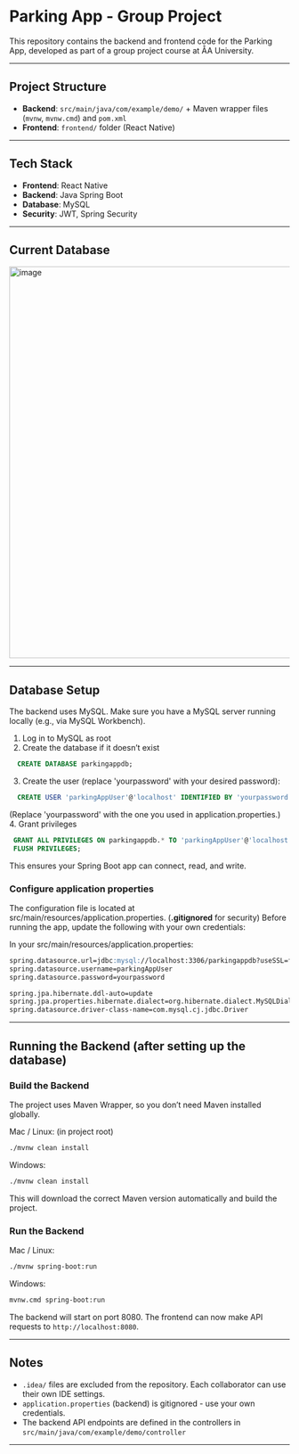 # Parking App - Group Project

 This repository contains the backend and frontend code for the Parking App, developed as part of a group project course at ÅA University.
 
---
## Project Structure
- **Backend**: `src/main/java/com/example/demo/` + Maven wrapper files (`mvnw`, `mvnw.cmd`) and `pom.xml`
- **Frontend**: `frontend/` folder (React Native)

---
## Tech Stack
- **Frontend**: React Native
- **Backend**: Java Spring Boot 
- **Database**: MySQL
- **Security**: JWT, Spring Security

---
## Current Database
<img width="759" height="703" alt="image" src="https://github.com/user-attachments/assets/558ef35b-36e5-4041-aa5e-629c03096d69" />

---
## Database Setup

The backend uses MySQL. Make sure you have a MySQL server running locally (e.g., via MySQL Workbench).

 1. Log in to MySQL as root
 2. Create the database if it doesn’t exist
 ```sql
   CREATE DATABASE parkingappdb;
```
 3. Create the user (replace 'yourpassword' with your desired password):
 ```sql
   CREATE USER 'parkingAppUser'@'localhost' IDENTIFIED BY 'yourpassword';
```
  (Replace 'yourpassword' with the one you used in application.properties.)
 4. Grant privileges
  ```sql
   GRANT ALL PRIVILEGES ON parkingappdb.* TO 'parkingAppUser'@'localhost';
   FLUSH PRIVILEGES;
```
This ensures your Spring Boot app can connect, read, and write.

### Configure application properties
 The configuration file is located at src/main/resources/application.properties. (**.gitignored** for security)
 Before running the app, update the following with your own credentials:

In your src/main/resources/application.properties:
```markdown
spring.datasource.url=jdbc:mysql://localhost:3306/parkingappdb?useSSL=false&allowPublicKeyRetrieval=true&serverTimezone=UTC
spring.datasource.username=parkingAppUser
spring.datasource.password=yourpassword

spring.jpa.hibernate.ddl-auto=update
spring.jpa.properties.hibernate.dialect=org.hibernate.dialect.MySQLDialect
spring.datasource.driver-class-name=com.mysql.cj.jdbc.Driver
```
---
## Running the Backend (after setting up the database)

### Build the Backend
The project uses Maven Wrapper, so you don’t need Maven installed globally.

Mac / Linux: (in project root)
```bash
./mvnw clean install
```
Windows:
```bash
./mvnw clean install
```

This will download the correct Maven version automatically and build the project.

### Run the Backend
Mac / Linux:
```bash
./mvnw spring-boot:run
```
Windows:
```bash
mvnw.cmd spring-boot:run
```

The backend will start on port 8080. The frontend can now make API requests to `http://localhost:8080`.


---
## Notes
- `.idea/` files are excluded from the repository. Each collaborator can use their own IDE settings.
- `application.properties` (backend) is gitignored - use your own credentials.
- The backend API endpoints are defined in the controllers in `src/main/java/com/example/demo/controller`
---
